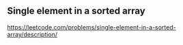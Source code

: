 ## Single element in a sorted array
https://leetcode.com/problems/single-element-in-a-sorted-array/description/
